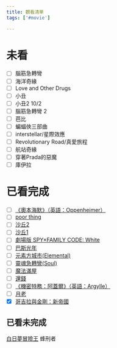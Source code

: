```yaml
---
title: 觀看清單
tags: ['#movie']

---
```



# 未看

- [ ] 腦筋急轉彎
- [ ] 海洋奇緣
- [ ] Love and Other Drugs
- [ ] 小丑
- [ ] 小丑2 10/2
- [ ] 腦筋急轉彎 2 
- [ ] 芭比
- [ ] 蝙蝠俠三部曲 
- [ ] interstellar/星際效應
- [ ] Revolutionary Road/真愛旅程
- [ ] 航站奇緣
- [ ] 穿著Prada的惡魔 
- [ ] 庫伊拉

# 已看完成

- [ ] [《奧本海默》（英語：Oppenheimer）](/《奧本海默》（英語：Oppenheimer）.md)
- [ ] [poor thing](/Poor%20Things.md)
- [ ] [沙丘2](/沙丘2.md)
- [ ] [沙丘1](/沙丘1.md)
- [ ] [劇場版 SPY×FAMILY CODE: White](/劇場版%20SPY×FAMILY%20CODE_%20White.md)
- [ ] [巴斯光年](/巴斯光年(lightyear).md)
- [ ] [元素方城市(Elemental)](/元素方城市(Elemental).md)
- [ ] [靈魂急轉彎(Soul)](/靈魂急轉彎(Soul).md)
- [ ] [魔法滿屋](/魔法滿屋(Encanto).md)
- [ ] [還錢](/還錢.md)
- [ ] [《機密特務：阿蓋爾》（英語：Argylle）](/《機密特務：阿蓋爾》（英語：Argylle）.md)
- [ ] [月老](/月老.md)
- [x] [哥吉拉與金剛：新帝國](/哥吉拉與金剛：新帝國.md)

## 已看未完成
[白日夢冒險王](/白日夢冒險王.md)
蜂刑者